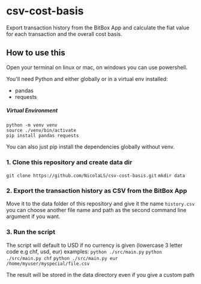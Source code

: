 # csv-cost-basis

Export transaction history from the BitBox App and calculate the fiat value for each transaction and the overall cost basis.

## How to use this

Open your terminal on linux or mac, on windows you can use powershell.

You'll need Python and either globally or in a virtual env installed:

- pandas
- requests

##### Virtual Environment

```shell
python -m venv venv
source ./venv/bin/activate
pip install pandas requests
```

You can also just pip install the dependencies globally without venv.

### 1. Clone this repository and create data dir

`git clone https://github.com/NicolaLS/csv-cost-basis.git`
`mkdir data`

### 2. Export the transaction history as CSV from the BitBox App

Move it to the data folder of this repository and give it the name `history.csv`
you can choose another file name and path as the second command line argument if you want.

### 3. Run the script

The script will default to USD if no currency is given (lowercase 3 letter code e.g chf, usd, eur)
examples:
`python ./src/main.py`
`python ./src/main.py chf`
`python ./src/main.py eur /home/myuser/myspecial/file.csv`

The result will be stored in the data directory even if you give a custom path
